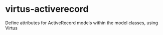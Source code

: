 virtus-activerecord
===================

Define attributes for ActiveRecord models within the model classes, using Virtus
